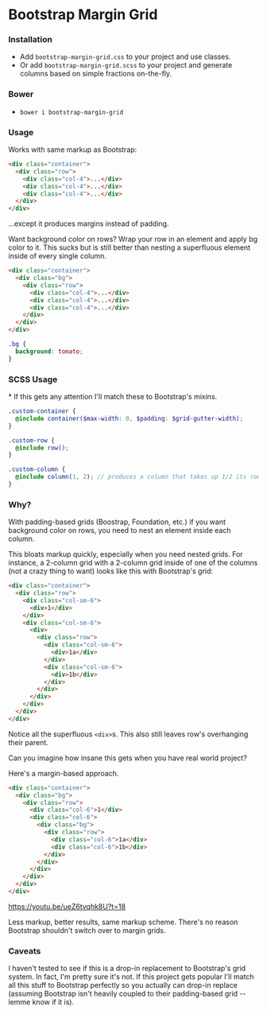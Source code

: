 # Bootstrap Margin Grid

### Installation
- Add `bootstrap-margin-grid.css` to your project and use classes.
- Or add `bootstrap-margin-grid.scss` to your project and generate columns based on simple fractions on-the-fly.

### Bower
- `bower i bootstrap-margin-grid`

### Usage
Works with same markup as Bootstrap:

```html
<div class="container">
  <div class="row">
    <div class="col-4">...</div>
    <div class="col-4">...</div>
    <div class="col-4">...</div>
  </div>
</div>
```

...except it produces margins instead of padding.

Want background color on rows? Wrap your row in an element and apply bg color to it. This sucks but is still better than nesting a superfluous element inside of every single column.

```html
<div class="container">
  <div class="bg">
    <div class="row">
      <div class="col-4">...</div>
      <div class="col-4">...</div>
      <div class="col-4">...</div>
    </div>
  </div>
</div>
```

```css
.bg {
  background: tomato;
}
```

### SCSS Usage
\* If this gets any attention I'll match these to Bootstrap's mixins.

```scss
.custom-container {
  @include container($max-width: 0, $padding: $grid-gutter-width);
}

.custom-row {
  @include row();
}

.custom-column {
  @include column(1, 2); // produces a column that takes up 1/2 its row
}
```

### Why?
With padding-based grids (Boostrap, Foundation, etc.) if you want background color on rows, you need to nest an element inside each column.

This bloats markup quickly, especially when you need nested grids. For instance, a 2-column grid with a 2-column grid inside of one of the columns (not a crazy thing to want) looks like this with Bootstrap's grid:

```html
<div class="container">
  <div class="row">
    <div class="col-sm-6">
      <div>1</div>
    </div>
    <div class="col-sm-6">
      <div>
        <div class="row">
          <div class="col-sm-6">
            <div>1a</div>
          </div>
          <div class="col-sm-6">
            <div>1b</div>
          </div>
        </div>
      </div>
    </div>
  </div>
</div>
```

Notice all the superfluous `<div>`s. This also still leaves row's overhanging their parent.

Can you imagine how insane this gets when you have real world project?

Here's a margin-based approach.

```html
<div class="container">
  <div class="bg">
    <div class="row">
      <div class="col-6">1</div>
      <div class="col-6">
        <div class="bg">
          <div class="row">
            <div class="col-6">1a</div>
            <div class="col-6">1b</div>
          </div>
        </div>
      </div>
    </div>
  </div>
</div>
```

https://youtu.be/ueZ6tvqhk8U?t=18

Less markup, better results, same markup scheme. There's no reason Bootstrap shouldn't switch over to margin grids.

### Caveats
I haven't tested to see if this is a drop-in replacement to Bootstrap's grid system. In fact, I'm pretty sure it's not.
If this project gets popular I'll match all this stuff to Bootstrap perfectly so you actually can drop-in replace
(assuming Bootstrap isn't heavily coupled to their padding-based grid -- lemme know if it is).

